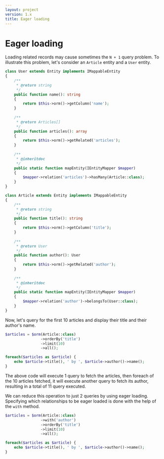 ```yaml
---
layout: project
version: 1.x
title: Eager loading
---
```

# Eager loading

Loading related records may cause sometimes the `N + 1` query problem.
To illustrate this problem, let's consider an `Article` entity and
a `User` entity.

```php
class User extends Entity implements IMappableEntity
{
    /**
     * @return string
     */
    public function name(): string
    {
        return $this->orm()->getColumn('name');
    }
    
    /**
     * @return Articles[]
     */
    public function articles(): array
    {
        return $this->orm()->getRelated('articles');
    }
    
    /**
     * @inheritdoc
     */
    public static function mapEntity(IEntityMapper $mapper)
    {
        $mapper->relation('articles')->hasMany(Article::class);
    }
}

class Article extends Entity implements IMappableEntity
{
    /**
     * @return string
     */
    public function title(): string
    {
        return $this->orm()->getColumn('title');
    }
    
    /**
     * @return User
     */
    public function author(): User
    {
        return $this->orm()->getRelated('author');
    }
    
    /**
     * @inheritdoc
     */
    public static function mapEntity(IEntityMapper $mapper)
    {
        $mapper->relation('author')->belongsTo(User::class);
    }
}
```

Now, let's query for the first 10 articles and display their title and their author's name.

```php
$articles = $orm(Article::class)
                ->orderBy('title')
                ->limit(10)
                ->all();

foreach($articles as $article) {
    echo $article->title(), ' by ', $article->author()->name();
}
```

The above code will execute 1 query to fetch the articles, then foreach of the 10 articles
fetched, it will execute another query to fetch its author, resulting in a total of 11 query
executed. 

We can reduce this operation to just 2 queries by using eager loading. 
Specifying which relationships to be eager loaded is done with the help of the `with` method.

```php
$articles = $orm(Article::class)
                ->with('author')
                ->orderBy('title')
                ->limit(10)
                ->all();

foreach($articles as $article) {
    echo $article->title(), ' by ', $article->author()->name();
}
```